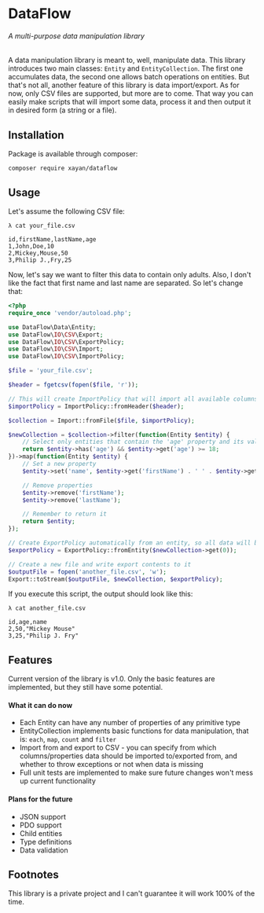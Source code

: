 # DataFlow

###### A multi-purpose data manipulation library

A data manipulation library is meant to, well, manipulate data. This library introduces two main classes: `Entity` and `EntityCollection`. The first one accumulates data, the second one allows batch operations on entities. But that's not all, another feature of this library is data import/export. As for now, only CSV files are supported, but more are to come. That way you can easily make scripts that will import some data, process it and then output it in desired form (a string or a file).

## Installation

Package is available through composer:

`composer require xayan/dataflow`

## Usage

Let's assume the following CSV file:

`λ cat your_file.csv`
```csv
id,firstName,lastName,age
1,John,Doe,10
2,Mickey,Mouse,50
3,Philip J.,Fry,25
```

Now, let's say we want to filter this data to contain only adults. Also, I don't like the fact that first name and last name are separated. So let's change that:

```php
<?php
require_once 'vendor/autoload.php';

use DataFlow\Data\Entity;
use DataFlow\IO\CSV\Export;
use DataFlow\IO\CSV\ExportPolicy;
use DataFlow\IO\CSV\Import;
use DataFlow\IO\CSV\ImportPolicy;

$file = 'your_file.csv';

$header = fgetcsv(fopen($file, 'r'));

// This will create ImportPolicy that will import all available columns, using file header as a reference:
$importPolicy = ImportPolicy::fromHeader($header);

$collection = Import::fromFile($file, $importPolicy);

$newCollection = $collection->filter(function(Entity $entity) {
    // Select only entities that contain the 'age' property and its value is >= 18
    return $entity->has('age') && $entity->get('age') >= 18;
})->map(function(Entity $entity) {
    // Set a new property
    $entity->set('name', $entity->get('firstName') . ' ' . $entity->get('lastName'));

    // Remove properties
    $entity->remove('firstName');
    $entity->remove('lastName');

    // Remember to return it
    return $entity;
});

// Create ExportPolicy automatically from an entity, so all data will be exported
$exportPolicy = ExportPolicy::fromEntity($newCollection->get(0));

// Create a new file and write export contents to it
$outputFile = fopen('another_file.csv', 'w');
Export::toStream($outputFile, $newCollection, $exportPolicy);
```

If you execute this script, the output should look like this:

`λ cat another_file.csv`
```csv
id,age,name
2,50,"Mickey Mouse"
3,25,"Philip J. Fry"
```

## Features

Current version of the library is v1.0. Only the basic features are implemented, but they still have some potential.

#### What it can do now

- Each Entity can have any number of properties of any primitive type
- EntityCollection implements basic functions for data manipulation, that is: `each`, `map`, `count` and `filter`
- Import from and export to CSV - you can specify from which columns/properties data should be imported to/exported from, and whether to throw exceptions or not when data is missing 
- Full unit tests are implemented to make sure future changes won't mess up current functionality

#### Plans for the future

- JSON support
- PDO support
- Child entities
- Type definitions
- Data validation

## Footnotes

This library is a private project and I can't guarantee it will work 100% of the time. 